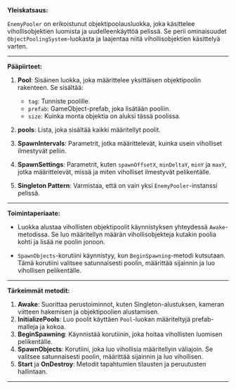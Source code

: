 
**Yleiskatsaus:**

`EnemyPooler` on erikoistunut objektipoolausluokka, joka käsittelee vihollisobjektien luomista ja uudelleenkäyttöä pelissä. Se perii ominaisuudet `ObjectPoolingSystem`-luokasta ja laajentaa niitä vihollisobjektien käsittelyä varten.

---

**Pääpiirteet:**

1. **Pool**: Sisäinen luokka, joka määrittelee yksittäisen objektipoolin rakenteen. Se sisältää:
    - `tag`: Tunniste poolille.
    - `prefab`: GameObject-prefab, joka lisätään pooliin.
    - `size`: Kuinka monta objektia on aluksi tässä poolissa.

2. **pools**: Lista, joka sisältää kaikki määritellyt poolit.

3. **SpawnIntervals**: Parametrit, jotka määrittelevät, kuinka usein viholliset ilmestyvät peliin.

4. **SpawnSettings**: Parametrit, kuten `spawnOffsetX`, `minDeltaY`, `minY` ja `maxY`, jotka määrittelevät, missä ja miten viholliset ilmestyvät pelikentälle.

5. **Singleton Pattern**: Varmistaa, että on vain yksi `EnemyPooler`-instanssi pelissä.

---

**Toimintaperiaate:**

- Luokka alustaa vihollisten objektipoolit käynnistyksen yhteydessä `Awake`-metodissa. Se luo määritellyn määrän vihollisobjekteja kutakin poolia kohti ja lisää ne poolin jonoon.
  
- `SpawnObjects`-korutiini käynnistyy, kun `BeginSpawning`-metodi kutsutaan. Tämä korutiini valitsee satunnaisesti poolin, määrittää sijainnin ja luo vihollisen pelikentälle.

---

**Tärkeimmät metodit:**

1. **Awake**: Suorittaa perustoiminnot, kuten Singleton-alustuksen, kameran viitteen hakemisen ja objektipoolien alustamisen.
2. **InitializePools**: Luo poolit käyttäen `Pool`-luokan määriteltyjä prefab-malleja ja kokoa.
3. **BeginSpawning**: Käynnistää korutiinin, joka hoitaa vihollisten luomisen pelikentälle.
4. **SpawnObjects**: Korutiini, joka luo vihollisia määritellyin väliajoin. Se valitsee satunnaisesti poolin, määrittää sijainnin ja luo vihollisen.
5. **Start** ja **OnDestroy**: Metodit tapahtumien tilausten ja peruutusten hallintaan.

---



